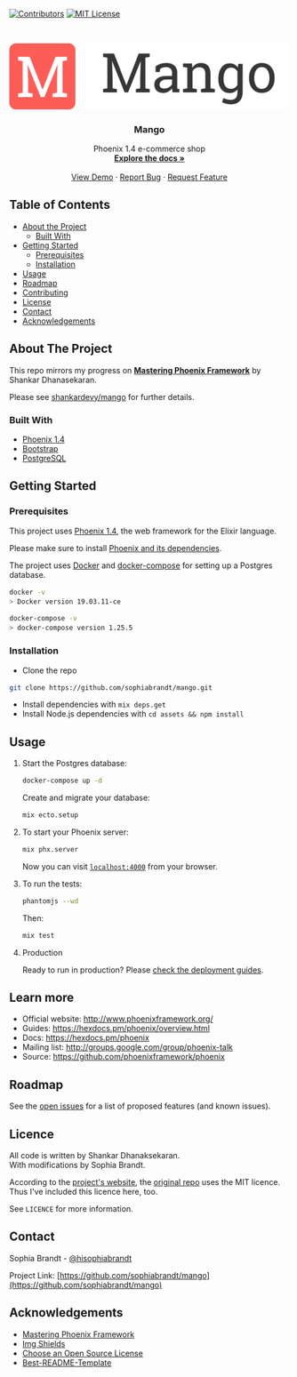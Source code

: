 <!-- PROJECT SHIELDS -->
<!--
-->

[![Contributors][contributors-shield]][contributors-url]
[![MIT License][license-shield]][license-url]

<!-- PROJECT LOGO -->
<br />
<p align="center">
  <a href="https://github.com/sophiabrandt/mango">
    <img src="logo.png" alt="Logo">
  </a>

  <h3 align="center">Mango</h3>

  <p align="center">
    Phoenix 1.4 e-commerce shop
    <br />
    <a href="https://github.com/sophiabrandt/mango"><strong>Explore the docs »</strong></a>
    <br />
    <br />
    <a href="https://github.com/sophiabrandt/mango">View Demo</a>
    ·
    <a href="https://github.com/sophiabrandt/mango/issues">Report Bug</a>
    ·
    <a href="https://github.com/sophiabrandt/mango/issues">Request Feature</a>
  </p>
</p>

<!-- TABLE OF CONTENTS -->

## Table of Contents

- [About the Project](#about-the-project)
  - [Built With](#built-with)
- [Getting Started](#getting-started)
  - [Prerequisites](#prerequisites)
  - [Installation](#installation)
- [Usage](#usage)
- [Roadmap](#roadmap)
- [Contributing](#contributing)
- [License](#license)
- [Contact](#contact)
- [Acknowledgements](#acknowledgements)

<!-- ABOUT THE PROJECT -->

## About The Project

This repo mirrors my progress on **[Mastering Phoenix Framework][phoenixbook]** by Shankar Dhanasekaran.

Please see [shankardevy/mango][shankarmango] for further details.

### Built With

- [Phoenix 1.4][phoenixframework]
- [Bootstrap](https://getbootstrap.com)
- [PostgreSQL](https://www.postgresql.org/)

<!-- GETTING STARTED -->

## Getting Started

### Prerequisites

This project uses [Phoenix 1.4][phoenixframework], the web framework for the Elixir language.

Please make sure to install [Phoenix and its dependencies](https://hexdocs.pm/phoenix/installation.html#content).

The project uses [Docker](https://www.docker.com/) and [docker-compose](https://docs.docker.com/compose/install/) for setting up a Postgres database.

```bash
docker -v
> Docker version 19.03.11-ce
```

```bash
docker-compose -v
> docker-compose version 1.25.5
```

### Installation

- Clone the repo

```sh
git clone https://github.com/sophiabrandt/mango.git
```

- Install dependencies with `mix deps.get`
- Install Node.js dependencies with `cd assets && npm install`

<!-- USAGE EXAMPLES -->

## Usage

1. Start the Postgres database:

    ```bash
    docker-compose up -d
    ```
    
    Create and migrate your database:
    ```bash
    mix ecto.setup
    ```


2. To start your Phoenix server:

    ```bash
    mix phx.server
    ```

    Now you can visit [`localhost:4000`](http://localhost:4000) from your browser.

3. To run the tests:

    ```sh
    phantomjs --wd
    ```
    
    Then:
    
    ```sh
    mix test
    ```

4. Production

    Ready to run in production? Please [check the deployment guides](https://hexdocs.pm/phoenix/deployment.html).

## Learn more

- Official website: http://www.phoenixframework.org/
- Guides: https://hexdocs.pm/phoenix/overview.html
- Docs: https://hexdocs.pm/phoenix
- Mailing list: http://groups.google.com/group/phoenix-talk
- Source: https://github.com/phoenixframework/phoenix

<!-- ROADMAP -->

## Roadmap

See the [open issues](https://github.com/sophiabrandt/mango/issues) for a list of proposed features (and known issues).

<!-- LICENSE -->

## Licence

All code is written by Shankar Dhanaksekaran.  
With modifications by Sophia Brandt.

According to the [project's website][phoenixbook], the [original repo][shankarmango] uses the MIT licence. Thus I've included this licence here, too.

See `LICENCE` for more information.

<!-- CONTACT -->

## Contact

Sophia Brandt - [@hisophiabrandt](https://twitter.com/hisophiabrandt)

Project Link: [https://github.com/sophiabrandt/mango](https://github.com/sophiabrandt/mango)

<!-- ACKNOWLEDGEMENTS -->

## Acknowledgements

- [Mastering Phoenix Framework][phoenixbook]
- [Img Shields](https://shields.io)
- [Choose an Open Source License](https://choosealicense.com)
- [Best-README-Template](https://github.com/sophiabrandt/mango/)

<!-- MARKDOWN LINKS & IMAGES -->

[contributors-shield]: https://img.shields.io/badge/contributors-1-orange.svg?style=flat-square
[contributors-url]: https://github.com/sophiabrandt/mango/graphs/contributors
[license-shield]: https://img.shields.io/badge/license-MIT-blue.svg?style=flat-square
[license-url]: https://choosealicense.com/licenses/mit
[shankarmango]: https://github.com/shankardevy/mango
[phoenixbook]: https://shankardevy.com/phoenix-book/
[phoenixframework]: https://phoenixframework.org/
